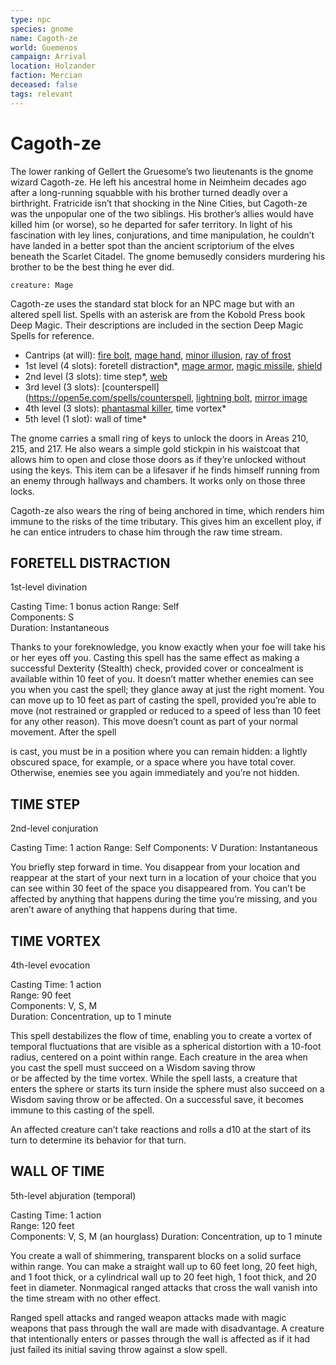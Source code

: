 ```yaml
---
type: npc
species: gnome
name: Cagoth-ze
world: Guemenos
campaign: Arrival
location: Holzander
faction: Mercian
deceased: false
tags: relevant
---
```


# Cagoth-ze

The lower ranking of Gellert the Gruesome’s two lieutenants is the gnome wizard Cagoth-ze. He left his ancestral home in Neimheim decades ago after a long-running squabble with his brother turned deadly over a birthright. Fratricide isn’t that shocking in the Nine Cities, but Cagoth-ze was the unpopular one of the two siblings. His brother’s allies would have killed him (or worse), so he departed for safer territory. In light of his fascination with ley lines, conjurations, and time manipulation, he couldn’t have landed in a better spot than the ancient scriptorium of the elves beneath the Scarlet Citadel. The gnome bemusedly considers murdering his brother to be the best thing he ever did.

```statblock
creature: Mage
```

Cagoth-ze uses the standard stat block for an NPC mage but with an altered spell list. Spells with an asterisk are from the Kobold Press book Deep Magic. Their descriptions are included in the section Deep Magic Spells for reference.

- Cantrips (at will): [fire bolt](https://open5e.com/spells/fire-bolt), [mage hand](https://open5e.com/spells/mage-hand), [minor illusion](https://open5e.com/spells/minor-illusion), [ray of frost](https://open5e.com/spells/ray-of-frost)
- 1st level (4 slots): foretell distraction*, [mage armor](https://open5e.com/spells/mage-armor), [magic missile](https://open5e.com/spells/magic-missile), [shield](https://open5e.com/spells/shield)
- 2nd level (3 slots): time step*, [web](https://open5e.com/spells/web)  
- 3rd level (3 slots): [counterspell](https://open5e.com/spells/counterspell, [lightning bolt](https://open5e.com/spells/lightning-bolt), [mirror image](https://open5e.com/spells/mirror-image)
- 4th level (3 slots): [phantasmal killer](https://open5e.com/spells/phantasmal-killer), time vortex*  
- 5th level (1 slot): wall of time*

The gnome carries a small ring of keys to unlock the doors in Areas 210, 215, and 217. He also wears a simple gold stickpin in his waistcoat that allows him to open and close those doors as if they’re unlocked without using   the keys. This item can be a lifesaver if he finds himself running from an enemy through hallways and chambers. It works only on those three locks.

Cagoth-ze also wears the ring of being anchored in time, which renders him immune to the risks of the time tributary. This gives him an excellent ploy, if he can entice intruders to chase him through the raw time stream.

## FORETELL DISTRACTION
1st-level divination

Casting Time: 1 bonus action Range: Self  
Components: S  
Duration: Instantaneous

Thanks to your foreknowledge, you know exactly when your foe will take his or her eyes off you. Casting this spell has the same effect as making a successful Dexterity (Stealth) check, provided cover or concealment is available within 10 feet of you. It doesn’t matter whether enemies can see you when you cast the spell; they glance away at just the right moment. You can move up to 10 feet as part of casting the spell, provided you’re able to move (not restrained or grappled or reduced to a speed of less than 10 feet for any other reason). This move doesn’t count as part of your normal movement. After the spell

is cast, you must be in a position where you can remain hidden: a lightly obscured space, for example, or a space where you have total cover. Otherwise, enemies see you again immediately and you’re not hidden.

## TIME STEP
2nd-level conjuration

Casting Time: 1 action Range: Self Components: V Duration: Instantaneous

You briefly step forward in time. You disappear from your location and reappear at the start of your next turn in a location of your choice that you can see within 30 feet of the space you disappeared from. You can’t be affected by anything that happens during the time you’re missing, and you aren’t aware of anything that happens during that time.

## TIME VORTEX
4th-level evocation

Casting Time: 1 action  
Range: 90 feet  
Components: V, S, M  
Duration: Concentration, up to 1 minute

This spell destabilizes the flow of time, enabling you to create a vortex of temporal fluctuations that are visible as a spherical distortion with a 10-foot radius, centered on a point within range. Each creature in the area when you cast the spell must succeed on a Wisdom saving throw  
or be affected by the time vortex. While the spell lasts, a creature that enters the sphere or starts its turn inside the sphere must also succeed on a Wisdom saving throw or be affected. On a successful save, it becomes immune to this casting of the spell.

An affected creature can’t take reactions and rolls a d10 at the start of its turn to determine its behavior for that turn.

## WALL OF TIME
5th-level abjuration (temporal)

Casting Time: 1 action  
Range: 120 feet  
Components: V, S, M (an hourglass) Duration: Concentration, up to 1 minute

You create a wall of shimmering, transparent blocks on a solid surface within range. You can make a straight wall up to 60 feet long, 20 feet high, and 1 foot thick, or a cylindrical wall up to 20 feet high, 1 foot thick, and 20 feet in diameter. Nonmagical ranged attacks that cross the wall vanish into the time stream with no other effect.

Ranged spell attacks and ranged weapon attacks made with magic weapons that pass through the wall are made with disadvantage. A creature that intentionally enters or passes through the wall is affected as if it had just failed its initial saving throw against a slow spell.